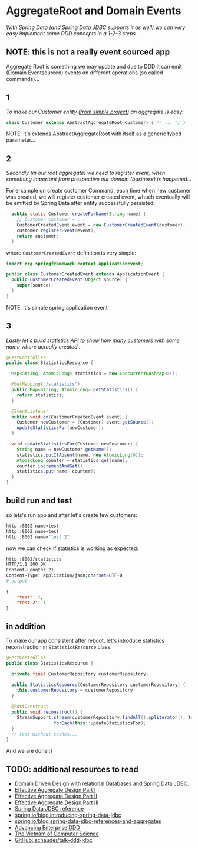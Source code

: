 # AggregateRoot and Domain Events

_With Spring Data (and Spring Data JDBC supports it as well) we can very easy implement some DDD concepts in a 1-2-3 steps_

## NOTE: this is not a really event sourced app

Aggregate Root is something we may update and due to DDD it can emit (Domain Eventsourced) events on different operations (so called commands)...

## 1

_To make our Customer entity ([from simple project](https://github.com/daggerok/spring-data-jdbc-examples/blob/master/simple/src/main/kotlin/com/github/daggerok/simple/Customer.java)) an aggregate is easy:_

```java
class Customer extends AbstractAggregateRoot<Customer> { /* ... */ }
```

NOTE: it's extends AbstractAggregateRoot with itself as a generic typed parameter...

## 2

_Secondly (in our root aggregate) we need to register event, when something important from prespective our domain (business) is happened..._

For erxample on create customer Command, each time when new customer was created, we will register customer created event, whuch eventually will be emitted by Spring Data after entity successfully persisted:

```java
  public static Customer createForName(String name) {
    // Customer customer = ...
    CustomerCreatedEvent event = new CustomerCreatedEvent(customer);
    customer.registerEvent(event);
    return customer;
  }
```

where `CustomerCreatedEvent` definition is very simple:

```java
import org.springframework.context.ApplicationEvent;

public class CustomerCreatedEvent extends ApplicationEvent {
  public CustomerCreatedEvent(Object source) {
    super(source);
  }
}
```

NOTE: it's simple spring application event

## 3

_Lastly let's build statistics API to show how many customers with same name where actually created..._

```java
@RestController
public class StatisticsResource {

  Map<String, AtomicLong> statistics = new ConcurrentHashMap<>();

  @GetMapping("/statistics")
  public Map<String, AtomicLong> getStatistics() {
    return statistics;
  }

  @EventListener
  public void on(CustomerCreatedEvent event) {
    Customer newCustomer = (Customer) event.getSource();
    updateStatisticsFor(newCustomer);
  }

  void updateStatisticsFor(Customer newCustomer) {
    String name = newCustomer.getName();
    statistics.putIfAbsent(name, new AtomicLong(0));
    AtomicLong counter = statistics.get(name);
    counter.incrementAndGet();
    statistics.put(name, counter);
  }
}
```

## build run and test

so lets's run app and after let's create few customers:

```bash
http :8002 name=test
http :8002 name=test
http :8002 name="test 2"
```

now we can check if statistics is working as expected:

```bash
http :8002/statistics
HTTP/1.1 200 OK
Content-Length: 21
Content-Type: application/json;charset=UTF-8
# output
```

```json
{
    "test": 2,
    "test 2": 1
}
```

## in addition

To make our app consistent after reboot, let's introduce statistics reconstruction in `StatisticsResource` class:

```java
@RestController
public class StatisticsResource {

  private final CustomerRepository customerRepository;

  public StatisticsResource(CustomerRepository customerRepository) {
    this.customerRepository = customerRepository;
  }
  
  @PostConstruct
  public void reconstruct() {
    StreamSupport.stream(customerRepository.findAll().spliterator(), true)
                 .forEach(this::updateStatisticsFor);
  }
  // rest without caches...
}
```

And we are done ;)

## TODO: additional resources to read

* [Domain Driven Design with relational Databases and Spring Data JDBC.](http://blog.schauderhaft.de/talk-ddd-jdbc/talk.html#/)
* [Effective Aggregate Design Part I](http://dddcommunity.org/wp-content/uploads/files/pdf_articles/Vernon_2011_1.pdf)
* [Effective Aggregate Design Part II](http://dddcommunity.org/wp-content/uploads/files/pdf_articles/Vernon_2011_2.pdf)
* [Effective Aggregate Design Part III](http://dddcommunity.org/wp-content/uploads/files/pdf_articles/Vernon_2011_3.pdf)
* [Spring Data JDBC reference](https://docs.spring.io/spring-data/jdbc/docs/current/reference/html/#jdbc.repositories)
* [spring.io/blog introducing-spring-data-jdbc](https://spring.io/blog/2018/09/17/introducing-spring-data-jdbc)
* [spring.io/blog spring-data-jdbc-references-and-aggregates](https://spring.io/blog/2018/09/24/spring-data-jdbc-references-and-aggregates)
* [Advancing Enterprise DDD](http://scabl.blogspot.com/p/advancing-enterprise-ddd.html)
* [The Vietnam of Computer Science](http://blogs.tedneward.com/post/the-vietnam-of-computer-science/)
* [GitHub: schauder/talk-ddd-jdbc](https://github.com/schauder/talk-ddd-jdbc)
